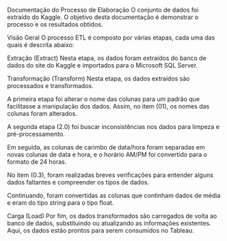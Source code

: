 Documentação do Processo de Elaboração
O conjunto de dados foi extraído do Kaggle. O objetivo desta documentação é demonstrar o processo e os resultados obtidos.

Visão Geral
O processo ETL é composto por várias etapas, cada uma das quais é descrita abaixo:

Extração (Extract)
Nesta etapa, os dados foram extraídos do banco de dados do site do Kaggle e importados para o Microsoft SQL Server.

Transformação (Transform)
Nesta etapa, os dados extraídos são processados e transformados.

A primeira etapa foi alterar o nome das colunas para um padrão que facilitasse a manipulação dos dados. Assim, no item (01), os nomes das colunas foram alterados.

A segunda etapa (2.0) foi buscar inconsistências nos dados para limpeza e pré-processamento.

Em seguida, as colunas de carimbo de data/hora foram separadas em novas colunas de data e hora, e o horário AM/PM foi convertido para o formato de 24 horas.

No item (0.3), foram realizadas breves verificações para entender alguns dados faltantes e compreender os tipos de dados.

Continuando, foram convertidas as colunas que continham dados de média e eram do tipo string para o tipo float.

Carga (Load)
Por fim, os dados transformados são carregados de volta ao banco de dados, substituindo ou atualizando as informações existentes. Aqui, os dados estão prontos para serem consumidos no Tableau.
